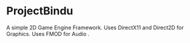 # ProjectBindu

A simple 2D Game Engine Framework.
Uses DirectX11 and Direct2D for Graphics.
Uses FMOD for Audio .
